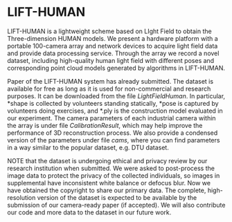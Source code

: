 # LIFT-HUMAN
LIFT-HUMAN is a lightweight scheme based on LIght Field to obtain the Three-dimension HUMAN models. We present a hardware platform with a portable 100-camera array and network devices to acquire light field data and provide data processing service. Through the array we record a novel dataset, including high-quality human light field with different poses and corresponding point cloud models generated by algorithms in LIFT-HUMAN.

Paper of the LIFT-HUMAN system has already submitted. The dataset is available for free as long as it is used for non-commercial and research purposes. It can be downloaded from the file _LightFieldHuman_. In particular, \*shape is collected by volunteers standing statically, \*pose is captured by volunteers doing exercises, and \*.ply is the construction model evaluated in our experiment. The camera parameters of each industrial camera within the array is under file _CalibrationResult_, which may help improve the performance of 3D reconstruction process. We also provide a condensed version of the parameters under file _cams_, where you can find parameters in a way similar to the popular dataset, e.g. DTU dataset.

NOTE that the dataset is undergoing ethical and privacy review by our research institution when submitted. We were asked to post-process the image data to protect the privacy of the collected individuals, so images in supplemental have inconsistent white balance or defocus blur. Now we have obtained the copyright to share our primary data. The complete, high-resolution version of the dataset is expected to be available by the submission of our camera-ready paper (if accepted). We will also contribute our code and more data to the dataset in our future work.
